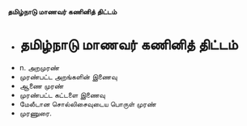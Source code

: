 **தமிழ்நாடு மாணவர் கணினித் திட்டம்**
- # தமிழ்நாடு மாணவர் கணினித் திட்டம்
- n. அறமுரண்
- முரண்பட்ட அறங்களின் இணைவு
- ஆணை முரண்
- முரண்பட்ட கட்டளை இணைவு
- மேலீடான சொல்லிசைவுடைய பொருள் முரண்
- முரணுரை.

